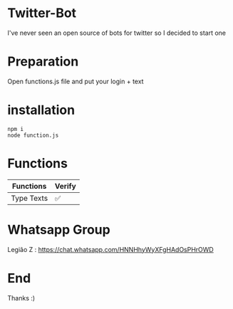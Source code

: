 # Twitter-Bot
I've never seen an open source of bots for twitter so I decided to start one

# Preparation
Open functions.js file and put your login + text

# installation
```
npm i
node function.js
```
# Functions
| Functions  | Verify |
| ------------- | ------------- |
| Type Texts  | ✅  |

# Whatsapp Group

Legião Z : https://chat.whatsapp.com/HNNHhyWyXFgHAdOsPHrOWD

# End
Thanks :)
